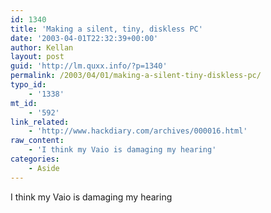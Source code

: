 ```yaml
---
id: 1340
title: 'Making a silent, tiny, diskless PC'
date: '2003-04-01T22:32:39+00:00'
author: Kellan
layout: post
guid: 'http://lm.quxx.info/?p=1340'
permalink: /2003/04/01/making-a-silent-tiny-diskless-pc/
typo_id:
    - '1338'
mt_id:
    - '592'
link_related:
    - 'http://www.hackdiary.com/archives/000016.html'
raw_content:
    - 'I think my Vaio is damaging my hearing'
categories:
    - Aside
---
```


I think my Vaio is damaging my hearing